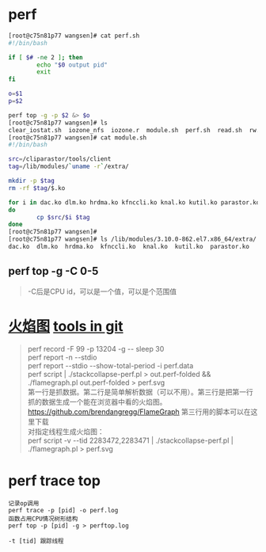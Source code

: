 # perf
```sh
[root@c75n81p77 wangsen]# cat perf.sh
#!/bin/bash

if [ $# -ne 2 ]; then
        echo "$0 output pid"
        exit
fi

o=$1
p=$2

perf top -g -p $2 &> $o
[root@c75n81p77 wangsen]# ls
clear_iostat.sh  iozone_nfs  iozone.r  module.sh  perf.sh  read.sh  rw.sh
[root@c75n81p77 wangsen]# cat module.sh
#!/bin/bash

src=/cliparastor/tools/client
tag=/lib/modules/`uname -r`/extra/

mkdir -p $tag
rm -rf $tag/$.ko

for i in dac.ko dlm.ko hrdma.ko kfnccli.ko knal.ko kutil.ko parastor.ko
do
        cp $src/$i $tag
done
[root@c75n81p77 wangsen]#
[root@c75n81p77 wangsen]# ls /lib/modules/3.10.0-862.el7.x86_64/extra/
dac.ko  dlm.ko  hrdma.ko  kfnccli.ko  knal.ko  kutil.ko  parastor.ko
```
## perf top -g -C 0-5
> -C后是CPU id，可以是一个值，可以是个范围值   
# [火焰图](https://www.brendangregg.com/FlameGraphs/cpuflamegraphs.html) [tools in git](https://github.com/brendangregg/FlameGraph)
> perf record -F 99 -p 13204 -g -- sleep 30   
> perf report -n --stdio   
> perf report --stdio --show-total-period -i perf.data   
> perf script | ./stackcollapse-perf.pl > out.perf-folded && ./flamegraph.pl out.perf-folded > perf.svg   
> 第一行是抓数据。第二行是简单解析数据（可以不用）。第三行是把第一行抓的数据生成一个能在浏览器中看的火焰图。   
> https://github.com/brendangregg/FlameGraph   第三行用的脚本可以在这里下载   
> 对指定线程生成火焰图：   
> perf script -v --tid 2283472,2283471 | ./stackcollapse-perf.pl | ./flamegraph.pl > perf.svg   
# perf trace top
```
记录op调用
perf trace -p [pid] -o perf.log
函数占用CPU情况树形结构
perf top -p [pid] -g > perftop.log

-t [tid] 跟踪线程
```
